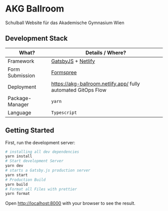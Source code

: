 # AKG Ballroom

Schulball Website für das Akademische Gymnasium Wien

## Development Stack

| What?           | Details / Where?                                                            |
| --------------- | --------------------------------------------------------------------------- |
| Framework       | [GatsbyJS](https://www.gatsbyjs.com/) + [Netlify](https://www.netlify.com/) |
| Form Submission | [Formspree](https://formspree.io/)                                          |
| Deployment      | https://akg-ballroom.netlify.app/ fully automated GitOps Flow               |
| Package-Manager | `yarn`                                                                      |
| Language        | `Typescript`                                                                |

## Getting Started

First, run the development server:

```bash
# installing all dev dependencies
yarn install
# Start development Server
yarn dev
# starts a Gatsby.js production server
yarn start
# Production Build
yarn build
# Format all Files with prettier
yarn format

```

Open [http://localhost:8000](http://localhost:8000) with your browser to see the result.
